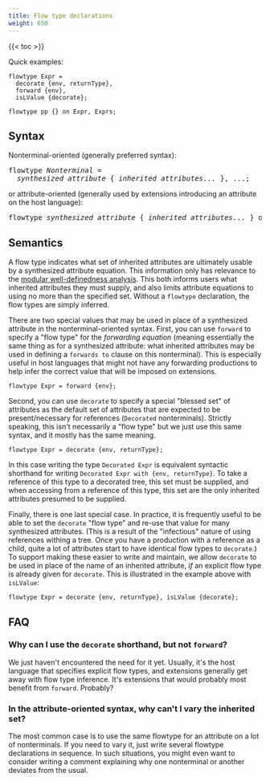 ```yaml
---
title: Flow type declarations
weight: 650
---
```


{{< toc >}}

Quick examples:

```
flowtype Expr =
  decorate {env, returnType},
  forward {env},
  isLValue {decorate};
  
flowtype pp {} on Expr, Exprs;
```

## Syntax

Nonterminal-oriented (generally preferred syntax):

<pre>
flowtype <i>Nonterminal</i> =
  <i>synthesized attribute</i> { <i>inherited attributes...</i> }, ...;
</pre>

or attribute-oriented (generally used by extensions introducing an attribute on the host language):

<pre>
flowtype <i>synthesized attribute</i> { <i>inherited attributes...</i> } on <i>Nonterminals...</i>;
</pre>

## Semantics

A flow type indicates what set of inherited attributes are ultimately usable by a synthesized attribute equation.
This information only has relevance to the [modular well-definedness analysis](/silver/concepts/modular-well-definedness/).
This both informs users what inherited attributes they must supply, and also limits attribute equations to using no more than the specified set.
Without a `flowtype` declaration, the flow types are simply inferred.


There are two special values that may be used in place of a synthesized attribute in the nonterminal-oriented syntax.
First, you can use `forward` to specify a "flow type" for the _forwarding equation_ (meaning essentially the same thing as for a synthesized attribute: what inherited attributes may be used in defining a `forwards to` clause on this nonterminal).
This is especially useful in host languages that might not have any forwarding productions to help infer the correct value that will be imposed on extensions.

```
flowtype Expr = forward {env};
```

Second, you can use `decorate` to specify a special "blessed set" of attributes as the default set of attributes that are expected to be present/necessary for references (`Decorated` nonterminals).
Strictly speaking, this isn't necessarily a "flow type" but we just use this same syntax, and it mostly has the same meaning.
```
flowtype Expr = decorate {env, returnType};
```
In this case writing the type `Decorated Expr` is equivalent syntactic shorthand for writing `Decorated Expr with {env, returnType}`.
To take a reference of this type to a decorated tree, this set must be supplied, and when accessing from a reference of this type, this set are the only inherited attributes presumed to be supplied.


Finally, there is one last special case.
In practice, it is frequently useful to be able to set the `decorate` "flow type" and re-use that value for many synthesized attributes.
(This is a result of the "infectious" nature of using references withing a tree.
Once you have a production with a reference as a child, quite a lot of attributes start to have identical flow types to `decorate`.)
To support making these easier to write and maintain, we allow `decorate` to be used in place of the name of an inherited attribute, _if_ an explicit flow type is already given for `decorate`.
This is illustrated in the example above with `isLValue`:

```
flowtype Expr = decorate {env, returnType}, isLValue {decorate};
```

## FAQ

### Why can I use the `decorate` shorthand, but not `forward`?

We just haven't encountered the need for it yet.
Usually, it's the host language that specifies explicit flow types, and extensions generally get away with flow type inference.
It's extensions that would probably most benefit from `forward`. Probably?

### In the attribute-oriented syntax, why can't I vary the inherited set?

The most common case is to use the same flowtype for an attribute on a lot of nonterminals.
If you need to vary it, just write several flowtype declarations in sequence.
In such situations, you might even want to consider writing a comment explaining why one nonterminal or another deviates from the usual.

